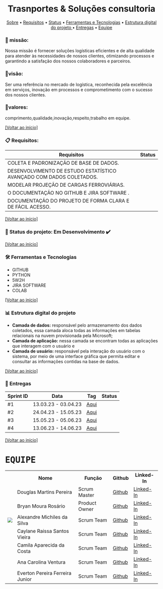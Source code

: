 <br id="inicio">

<h1 align="center"> Trasnportes & Soluções consultoria  </h1>
 <p align="center">
     <a href="#sobre">Sobre</a> • 
     <a href="#requisitos">Requisitos</a> •
     <a href="#status">Status</a> •
     <a href="#techtools">Ferramentas e Tecnologias</a> •
     <a href="#estrutura-pastas">Estrutura digital do projeto </a> • 
     <a href="#entregas">Entregas</a> • 
     <a href="#equipe">Equipe</a> 
</p>

<span id="sobre">

### 🔎 missão: 
 Nossa missão é fornecer soluções logísticas eficientes e de alta qualidade para atender às necessidades de nossos clientes, otimizando processos e garantindo a satisfação dos nossos colaboradores e parceiros.
### 🔎visão: 
 Ser uma referência no mercado de logística, reconhecida pela excelência em serviços, inovação em processos e comprometimento com o sucesso dos nossos clientes.  
 ### 🔎valores:
 comprimento,qualidade,inovação,respeito,trabalho em equipe.
 
 </p>

<a href="#inicio">[Voltar ao início]</a>


<span id="requisitos">

### :clipboard: Requisitos:
 <p>

Requisitos |  Status 
-----------|----------
COLETA E PADRONIZAÇÃO DE BASE DE DADOS. | 
 DESENVOLVIMENTO DE ESTUDO ESTATÍSTICO AVANÇADO COM DADOS COLETADOS.|
 MODELAR PROJEÇÃO DE CARGAS FERROVIÁRIAS.|
  O DOCUMENTAÇÃO NO GITHUB E JIRA SOFTWARE .|
  DOCUMENTAÇÃO DO PROJETO DE FORMA CLARA E DE FÁCIL ACESSO.|
  

  
 </p>

<a href="#inicio">[Voltar ao início]</a>
 <span id="status">

 ### :bookmark_tabs: Status do projeto: Em Desenvolvimento ✔️	
  
 <a href="#inicio">[Voltar ao início]</a>
  
 <span id="techtools">
 
 ### :hammer_and_wrench: Ferramentas e Tecnologias
 - GITHUB
 - PYTHON
 - 5W2H 
 - JIRA SOFTWARE
 - COLAB
  
 <a href="#inicio">[Voltar ao início]</a>
 
 
<span id="estrutura-pastas">
 
### :bar_chart: Estrutura digital do projeto
 
- **Camada de dados:** responsável pelo armazenamento dos dados coletados, essa camada aloca todas as informações em tabelas relacionais na nuvem provisionada pela Microsoft;
- **Camada de aplicação:** nessa camada se encontram todas as aplicações que interagem com o usuário e
- **Camada de usuário:** responsável pela interação do usuário com o sistema, por meio de uma interface gráfica que permita editar e consultar as informações contidas na base de dados.


<a href="#inicio">[Voltar ao início]</a>
 
<span id="entregas">

### :dart: Entregas
 
Sprint ID | Data | Tag | Status
----------|------|-----|-------
#1 | 13.03.23 - 03.04.23 | <a href="https://fatecsjc-prd.azurewebsites.net/">Aqui</a> | 
#2 | 24.04.23 - 15.05.23 | <a href="#">Aqui</a> | 
#3 | 15.05.23 - 05.06.23 | <a href="#">Aqui</a> |  
#4 | 13.06.23 - 14.06.23 | <a href="#">Aqui</a> |  

<a href="#inicio">[Voltar ao início]</a>

<span id="equipe">

<h1 ><samp>EQUIPE</samp></h1>

<table align="">
  <tr>
   <th><b></b></th> 
   <th><b>Nome</b></th>
    <th><b>Função</b></th>
    <th><b>Github</b></th>
    <th><b>Linked-In</b></th>
  </tr>
   <tr>
    <td><b></b></th>
    <td>Douglas Martins Pereira</td>
    <td>Scrum Master</td>
    <td><a href="">Github</a></td>
    <td><a href="">Linked-In</a></td>
  </tr>
   <tr>
    <td><b></b></th>
    <td>Bryan Moura Rosário</td>
    <td>Product Owner</td>
    <td><a href="">Github</a></td>
    <td><a href="">Linked-In</a></td>
  </tr>
    <tr>
    <td><b><img src=![Alexandre Michiles da Silva](https://github.com/bryanrosario/Transporte-e-Consultoria-Grupo1/assets/113191269/43c43dbb-bf6b-4a20-93bd-cdc304e50446)></th> 
    <td>Alexandre Michiles da Silva</td>
    <td>Scrum Team</td>
    <td><a href="">Github</a></td>
    <td><a href="">Linked-In</a></td>
  </tr>
  <tr>
   <td><b></b></th> 
   <td>Caylane Raissa Santos Vieira</td>
    <td>Scrum Team</td>
    <td><a href="">Github</a></td>
    <td><a href="">Linked-In</a></td>
  </tr>
    <tr>
    <td><b></b></th>
     <td>Camila Aparecida da Costa</td>
    <td>Scrum Team</td>
    <td><a href="">Github</a></td>
    <td><a href="">Linked-In</a></td>
  </tr>
  <tr>
   <td><b></b></th> 
   <td>Ana Carolina Ventura</td>
    <td>Scrum Team</td>
    <td><a href="">Github</a></td>
    <td><a href="">Linked-In</a></td>
  </tr>
  <tr>
   <td><b></b></th> 
   <td>Everton Pereira Ferreira Junior</td>
    <td>Scrum Team</td>
    <td><a href="">Github</a></td>
    <td><a href="">Linked-In</a></td>
  </tr>
  </tr>

</table>
